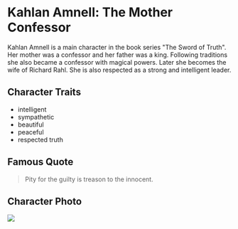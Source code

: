 # Kahlan Amnell: The Mother Confessor
Kahlan Amnell is a main character in the book series "The Sword of Truth". Her mother was a confessor and her father was a king.
Following traditions she also became a confessor with magical powers. Later she becomes the wife of Richard Rahl.
She is also respected as a strong and intelligent leader.

## Character Traits
* intelligent
* sympathetic
* beautiful
* peaceful
* respected truth

## Famous Quote
> Pity for the guilty is treason to the innocent.

## Character Photo
<img src="https://vignette.wikia.nocookie.net/sot/images/a/a3/Kahlan_Amnell.jpg/revision/latest?cb=20120904222753"/>
